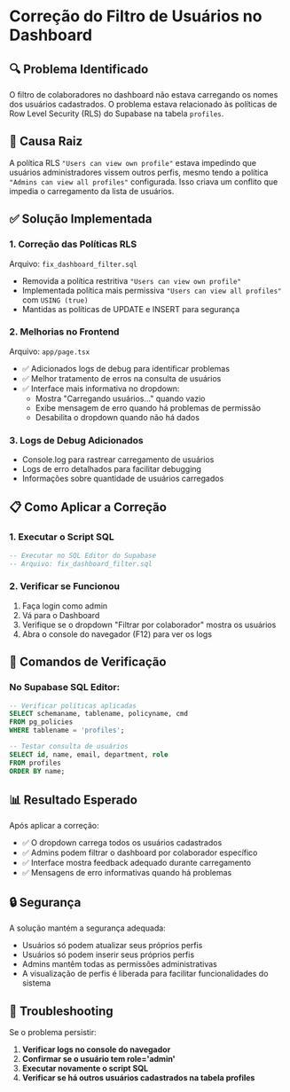 # Correção do Filtro de Usuários no Dashboard

## 🔍 Problema Identificado

O filtro de colaboradores no dashboard não estava carregando os nomes dos usuários cadastrados. O problema estava relacionado às políticas de Row Level Security (RLS) do Supabase na tabela `profiles`.

## 🚨 Causa Raiz

A política RLS `"Users can view own profile"` estava impedindo que usuários administradores vissem outros perfis, mesmo tendo a política `"Admins can view all profiles"` configurada. Isso criava um conflito que impedia o carregamento da lista de usuários.

## ✅ Solução Implementada

### 1. **Correção das Políticas RLS**
Arquivo: `fix_dashboard_filter.sql`

- Removida a política restritiva `"Users can view own profile"`
- Implementada política mais permissiva `"Users can view all profiles"` com `USING (true)`
- Mantidas as políticas de UPDATE e INSERT para segurança

### 2. **Melhorias no Frontend**
Arquivo: `app/page.tsx`

- ✅ Adicionados logs de debug para identificar problemas
- ✅ Melhor tratamento de erros na consulta de usuários  
- ✅ Interface mais informativa no dropdown:
  - Mostra "Carregando usuários..." quando vazio
  - Exibe mensagem de erro quando há problemas de permissão
  - Desabilita o dropdown quando não há dados

### 3. **Logs de Debug Adicionados**
- Console.log para rastrear carregamento de usuários
- Logs de erro detalhados para facilitar debugging
- Informações sobre quantidade de usuários carregados

## 📋 Como Aplicar a Correção

### 1. **Executar o Script SQL**
```sql
-- Executar no SQL Editor do Supabase
-- Arquivo: fix_dashboard_filter.sql
```

### 2. **Verificar se Funcionou**
1. Faça login como admin
2. Vá para o Dashboard
3. Verifique se o dropdown "Filtrar por colaborador" mostra os usuários
4. Abra o console do navegador (F12) para ver os logs

## 🔧 Comandos de Verificação

### No Supabase SQL Editor:
```sql
-- Verificar políticas aplicadas
SELECT schemaname, tablename, policyname, cmd 
FROM pg_policies 
WHERE tablename = 'profiles';

-- Testar consulta de usuários
SELECT id, name, email, department, role 
FROM profiles 
ORDER BY name;
```

## 📊 Resultado Esperado

Após aplicar a correção:
- ✅ O dropdown carrega todos os usuários cadastrados
- ✅ Admins podem filtrar o dashboard por colaborador específico
- ✅ Interface mostra feedback adequado durante carregamento
- ✅ Mensagens de erro informativas quando há problemas

## 🔒 Segurança

A solução mantém a segurança adequada:
- Usuários só podem atualizar seus próprios perfis
- Usuários só podem inserir seus próprios perfis  
- Admins mantêm todas as permissões administrativas
- A visualização de perfis é liberada para facilitar funcionalidades do sistema

## 🐛 Troubleshooting

Se o problema persistir:

1. **Verificar logs no console do navegador**
2. **Confirmar se o usuário tem role='admin'**
3. **Executar novamente o script SQL**
4. **Verificar se há outros usuários cadastrados na tabela profiles**


